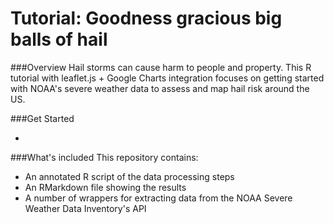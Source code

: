 # Tutorial: Goodness gracious big balls of hail

###Overview
Hail storms can cause harm to people and property. This R tutorial with  leaflet.js + Google Charts integration focuses on getting started with NOAA's severe weather data to assess and map hail risk around the US.

###Get Started
- [Not yet active]:  http://CommerceDataService.github.io/tutorial_noaa_hail/

###What's included
This repository contains:
- An annotated R script of the data processing steps
- An RMarkdown file showing the results
- A number of wrappers for extracting data from the NOAA Severe Weather Data Inventory's API
